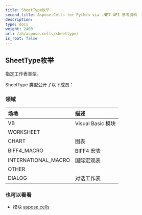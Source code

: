 ```yaml
---
title: SheetType枚举
second_title: Aspose.Cells for Python via .NET API 参考资料
description:
type: docs
weight: 2460
url: /zh/aspose.cells/sheettype/
is_root: false
---
```

## SheetType枚举
指定工作表类型。



SheetType 类型公开了以下成员：

### 领域
|场地|描述|
| :- | :- |
| VB | Visual Basic 模块|
| WORKSHEET |  |
| CHART |图表|
| BIFF4_MACRO |BIFF4 宏表|
| INTERNATIONAL_MACRO |国际宏观表|
| OTHER |  |
| DIALOG |对话工作表|



### 也可以看看
* 模块 [aspose.cells](..)
